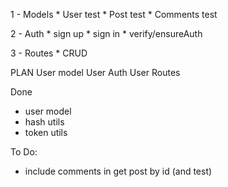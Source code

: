 1 - Models
    * User
        test
    * Post
       test
    * Comments
        test

2 - Auth
    * sign up
    * sign in
    * verify/ensureAuth

3 - Routes
    * CRUD


PLAN
  User model
  User Auth
  User Routes

Done
  - user model
  - hash utils
  - token utils


  To Do:
  - include comments in get post by id (and test)
